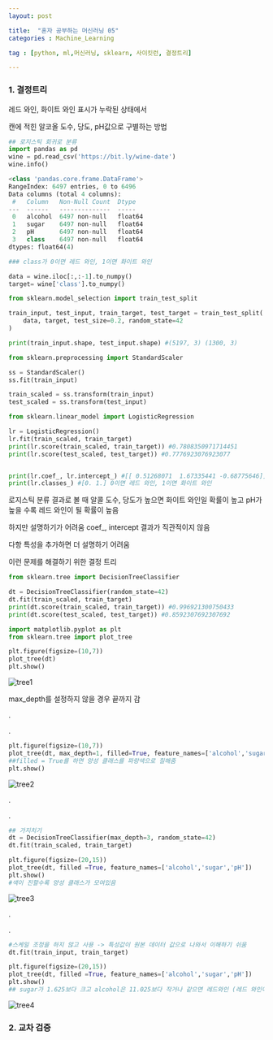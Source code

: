 ```yaml
---
layout: post

title:  "혼자 공부하는 머신러닝 05"
categories : Machine_Learning

tag : [python, ml,머신러닝, sklearn, 사이킷런, 결정트리]

---
```




### 1. 결정트리

레드 와인, 화이트 와인 표시가 누락된 상태에서

캔에 적힌 알코올 도수, 당도, pH값으로 구별하는 방법

```python
## 로지스틱 회귀로 분류
import pandas as pd
wine = pd.read_csv('https://bit.ly/wine-date')
wine.info()

<class 'pandas.core.frame.DataFrame'>
RangeIndex: 6497 entries, 0 to 6496
Data columns (total 4 columns):
 #   Column   Non-Null Count  Dtype  
---  ------   --------------  -----  
 0   alcohol  6497 non-null   float64
 1   sugar    6497 non-null   float64
 2   pH       6497 non-null   float64
 3   class    6497 non-null   float64
dtypes: float64(4)

### class가 0이면 레드 와인, 1이면 화이트 와인

data = wine.iloc[:,:-1].to_numpy()
target= wine['class'].to_numpy()

from sklearn.model_selection import train_test_split

train_input, test_input, train_target, test_target = train_test_split(
    data, target, test_size=0.2, random_state=42
)

print(train_input.shape, test_input.shape) #(5197, 3) (1300, 3)

from sklearn.preprocessing import StandardScaler

ss = StandardScaler()
ss.fit(train_input)

train_scaled = ss.transform(train_input)
test_scaled = ss.transform(test_input)

from sklearn.linear_model import LogisticRegression

lr = LogisticRegression()
lr.fit(train_scaled, train_target)
print(lr.score(train_scaled, train_target)) #0.7808350971714451
print(lr.score(test_scaled, test_target)) #0.7776923076923077


print(lr.coef_, lr.intercept_) #[[ 0.51268071  1.67335441 -0.68775646]] [1.81773456] 데이터는 알콜, 설탕, pH
print(lr.classes_) #[0. 1.] 0이면 레드 와인, 1이면 화이트 와인

```


로지스틱 분류 결과로 볼 때 알콜 도수, 당도가 높으면 화이트 와인일 확률이 높고 pH가 높을 수록 레드 와인이 될 확률이 높음 

하지만 설명하기가 어려움 coef_, intercept 결과가 직관적이지 않음

다항 특성을 추가하면 더 설명하기 어려움



이런 문제를 해결하기 위한 결정 트리

```python
from sklearn.tree import DecisionTreeClassifier

dt = DecisionTreeClassifier(random_state=42)
dt.fit(train_scaled, train_target)
print(dt.score(train_scaled, train_target)) #0.996921300750433
print(dt.score(test_scaled, test_target)) #0.8592307692307692

import matplotlib.pyplot as plt
from sklearn.tree import plot_tree

plt.figure(figsize=(10,7))
plot_tree(dt)
plt.show()
```

![tree1](../../../../images/2025-04-20-ml_05/tree1.png)

max_depth를 설정하지 않을 경우 끝까지 감

.

.

```python
plt.figure(figsize=(10,7))
plot_tree(dt, max_depth=1, filled=True, feature_names=['alcohol','sugar','pH'])
##filled = True를 하면 양성 클래스를 파랑색으로 칠해줌
plt.show()
```

![tree2](../../../../images/2025-04-20-ml_05/tree2.png)

.

.

```python
## 가지치기
dt = DecisionTreeClassifier(max_depth=3, random_state=42)
dt.fit(train_scaled, train_target)

plt.figure(figsize=(20,15))
plot_tree(dt, filled =True, feature_names=['alcohol','sugar','pH'])
plt.show()
#색이 진할수록 양성 클래스가 모여있음
```

![tree3](../../../../images/2025-04-20-ml_05/tree3.png)

.

.

```python
#스케일 조정을 하지 않고 사용 -> 특성값이 원본 데이터 값으로 나와서 이해하기 쉬움
dt.fit(train_input, train_target)

plt.figure(figsize=(20,15))
plot_tree(dt, filled =True, feature_names=['alcohol','sugar','pH'])
plt.show()
## sugar가 1.625보다 크고 alcohol은 11.025보다 작거나 같으면 레드와인 (레드 와인이 음성 클래스)
```

![tree4](../../../../images/2025-04-20-ml_05/tree4.png)



### 2. 교차 검증